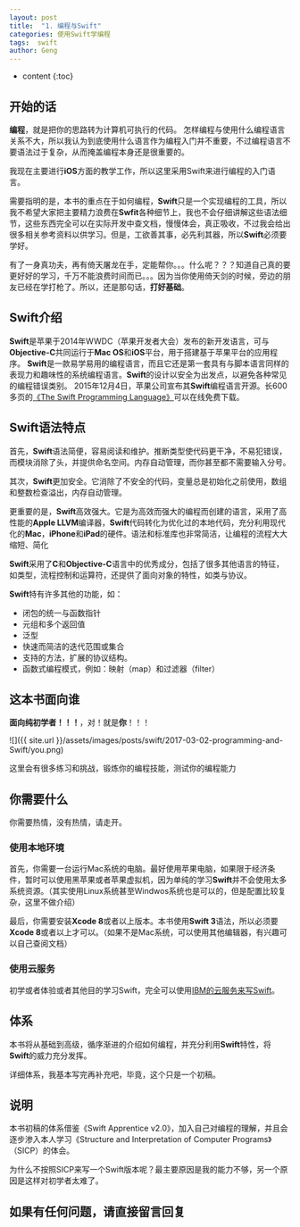 ```yaml
---
layout: post
title:  "1. 编程与Swift"
categories: 使用Swift学编程
tags:  swift
author: Geng
---
```


* content
{:toc}

## 开始的话
**编程**，就是把你的思路转为计算机可执行的代码。
怎样编程与使用什么编程语言关系不大，所以我认为到底使用什么语言作为编程入门并不重要，不过编程语言不要语法过于复杂，从而掩盖编程本身还是很重要的。

我现在主要进行**iOS**方面的教学工作，所以这里采用Swift来进行编程的入门语言。

需要指明的是，本书的重点在于如何编程，**Swift**只是一个实现编程的工具，所以我不希望大家把主要精力浪费在**Swfit**各种细节上，我也不会仔细讲解这些语法细节，这些东西完全可以在实际开发中查文档，慢慢体会，真正吸收，不过我会给出很多相关参考资料以供学习。但是，工欲善其事，必先利其器，所以**Swift**必须要学好。

有了一身真功夫，再有倚天屠龙在手，定能帮你。。。什么呢？？？知道自己真的要更好好的学习，千万不能浪费时间而已。。。因为当你使用倚天剑的时候，旁边的朋友已经在学打枪了。所以，还是那句话，**打好基础**。





## Swift介绍
   **Swift**是苹果于2014年WWDC（苹果开发者大会）发布的新开发语言，可与**Objective-C**共同运行于**Mac OS**和**iOS**平台，用于搭建基于苹果平台的应用程序。
   **Swift**是一款易学易用的编程语言，而且它还是第一套具有与脚本语言同样的表现力和趣味性的系统编程语言。**Swift**的设计以安全为出发点，以避免各种常见的编程错误类别。
   2015年12月4日，苹果公司宣布其**Swift**编程语言开源。长600多页的[《The Swift Programming Language》](https://developer.apple.com/library/content/documentation/Swift/Conceptual/Swift_Programming_Language/GuidedTour.html)可以在线免费下载。

## Swift语法特点
首先，**Swift**语法简便，容易阅读和维护。推断类型使代码更干净，不易犯错误，而模块消除了头，并提供命名空间。内存自动管理，而你甚至都不需要输入分号。

其次，**Swift**更加安全。它消除了不安全的代码，变量总是初始化之前使用，数组和整数检查溢出，内存自动管理。

更重要的是，**Swift**高效强大。它是为高效而强大的编程而创建的语言，采用了高性能的**Apple LLVM**编译器，**Swift**代码转化为优化过的本地代码，充分利用现代化的**Mac**，**iPhone**和**iPad**的硬件。语法和标准库也非常简洁，让编程的流程大大缩短、简化

**Swift**采用了**C**和**Objective-C**语言中的优秀成分，包括了很多其他语言的特征，如类型，流程控制和运算符，还提供了面向对象的特性，如类与协议。

**Swift**特有许多其他的功能，如：
* 闭包的统一与函数指针
* 元组和多个返回值
* 泛型
* 快速而简洁的迭代范围或集合
* 支持的方法，扩展的协议结构。
* 函数式编程模式，例如：映射（map）和过滤器（filter）

## 这本书面向谁
**面向纯初学者！！！**，对！就是**你**！！！

![]({{ site.url }}/assets/images/posts/swift/2017-03-02-programming-and-Swift/you.png)

这里会有很多练习和挑战，锻炼你的编程技能，测试你的编程能力

## 你需要什么
你需要热情，没有热情，请走开。

### 使用本地环境
首先，你需要一台运行Mac系统的电脑。最好使用苹果电脑，如果限于经济条件，暂时可以使用黑苹果或者苹果虚拟机，因为单纯的学习**Swift**并不会使用太多系统资源。（其实使用Linux系统甚至Windwos系统也是可以的，但是配置比较复杂，这里不做介绍）

最后，你需要安装**Xcode 8**或者以上版本。本书使用**Swift 3**语法，所以必须要**Xcode 8**或者以上才可以。（如果不是Mac系统，可以使用其他编辑器，有兴趣可以自己查阅文档）

### 使用云服务
初学或者体验或者其他目的学习Swift，完全可以使用[IBM的云服务来写Swift](https://swift.sandbox.bluemix.net/#/repl)。


## 体系
本书将从基础到高级，循序渐进的介绍如何编程，并充分利用**Swift**特性，将**Swift**的威力充分发挥。

详细体系，我基本写完再补充吧，毕竟，这个只是一个初稿。

## 说明
本书初稿的体系借鉴《Swift Apprentice v2.0》，加入自己对编程的理解，并且会逐步渗入本人学习《Structure and Interpretation of Computer Programs》（SICP）的体会。

为什么不按照SICP来写一个Swift版本呢？最主要原因是我的能力不够，另一个原因是这样对初学者太难了。

## 如果有任何问题，请直接留言回复

